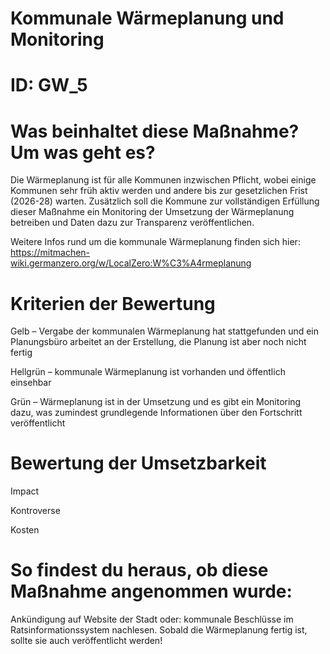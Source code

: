 # Kommunale Wärmeplanung und Monitoring
# ID: GW_5
# Was beinhaltet diese Maßnahme? Um was geht es?

Die Wärmeplanung ist für alle Kommunen inzwischen Pflicht, wobei einige Kommunen sehr früh aktiv werden und andere bis zur gesetzlichen Frist (2026-28) warten. Zusätzlich soll die Kommune zur vollständigen Erfüllung dieser Maßnahme ein Monitoring der Umsetzung der Wärmeplanung betreiben und Daten dazu zur Transparenz veröffentlichen.

Weitere Infos rund um die kommunale Wärmeplanung finden sich hier: https://mitmachen-wiki.germanzero.org/w/LocalZero:W%C3%A4rmeplanung

# Kriterien der Bewertung

Gelb – Vergabe der kommunalen Wärmeplanung hat stattgefunden und ein Planungsbüro arbeitet an der Erstellung, die Planung ist aber noch nicht fertig

Hellgrün – kommunale Wärmeplanung ist vorhanden und öffentlich einsehbar    

Grün – Wärmeplanung ist in der Umsetzung und es gibt ein Monitoring dazu, was zumindest grundlegende Informationen über den Fortschritt veröffentlicht

# Bewertung der Umsetzbarkeit

Impact

Kontroverse

Kosten

# So findest du heraus, ob diese Maßnahme angenommen wurde:
Ankündigung auf Website der Stadt oder: kommunale Beschlüsse im Ratsinformationssystem nachlesen. Sobald die Wärmeplanung fertig ist, sollte sie auch veröffentlicht werden!
